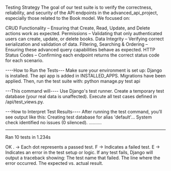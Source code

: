 Testing Strategy
The goal of our test suite is to verify the correctness, reliability, and security of the API endpoints in the advanced_api_project, especially those related to the Book model.
We focused on:

CRUD Functionality – Ensuring that Create, Read, Update, and Delete actions work as expected.
Permissions – Validating that only authenticated users can create, update, or delete books.
Data Integrity – Verifying correct serialization and validation of data.
Filtering, Searching & Ordering – Ensuring these advanced query capabilities behave as expected.
HTTP Status Codes – Confirming each endpoint returns the correct status code for each scenario.

----How to Run the Tests---
Make sure your environment is set up:
Django is installed.
The api app is added in INSTALLED_APPS.
Migrations have been applied.
Then, run the test suite with:
python manage.py test api

---This command will----
Use Django's test runner.
Create a temporary test database (your real data is unaffected).
Execute all test cases defined in /api/test_views.py.

---How to Interpret Test Results----
After running the test command, you’ll see output like this:
Creating test database for alias 'default'...
System check identified no issues (0 silenced).
..........

---

Ran 10 tests in 1.234s

OK
. → Each dot represents a passed test.
F → Indicates a failed test.
E → Indicates an error in the test setup or logic.
If any test fails, Django will output a traceback showing:
The test name that failed.
The line where the error occurred.
The expected vs. actual result.
